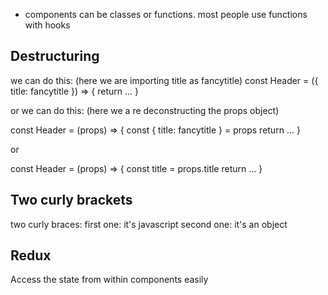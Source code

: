 - components can be classes or functions. most people use functions with hooks

## Destructuring

we can do this: (here we are importing title as fancytitle)
const Header = ({ title: fancytitle }) => { 
    return ...  }


or we can do this: (here we a re deconstructing the props object)

const Header = (props) => {
    const { title: fancytitle } = props
    return ... }

or

const Header = (props) => {
    const title = props.title
    return ... }


## Two curly brackets 

two curly braces: first one: it's javascript second one: it's an object 
<!-- <h1 style={{color: 'red', backgroundColor: 'grey' }}>{title}</h1>  -->


## Redux

Access the state from within components easily